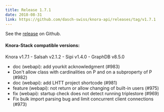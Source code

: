 ```yaml
---
title: Release 1.7.1
date: 2018-08-31
link: https://github.com/dasch-swiss/knora-api/releases/tag/v1.7.1
---
```

See the
[release](https://github.com/dasch-swiss/knora-api/releases/tag/v1.7.1) on Github.

#### Knora-Stack compatible versions:
Knora v1.7.1 - Salsah v2.1.2 - Sipi v1.4.0 - GraphDB v8.5.0

- doc (webapi): add yourkit acknowledgment (#983)
- Don't allow class with cardinalities on P and on a subproperty of P (#982)
- doc (webapi): add LHTT project shortcode (#981)
- feature (webapi): not return or allow changing of built-in users (#975) 
- fix (webapi): startup check does not detect running triplestore (#969)
- Fix bulk import parsing bug and limit concurrent client connections (#973)
